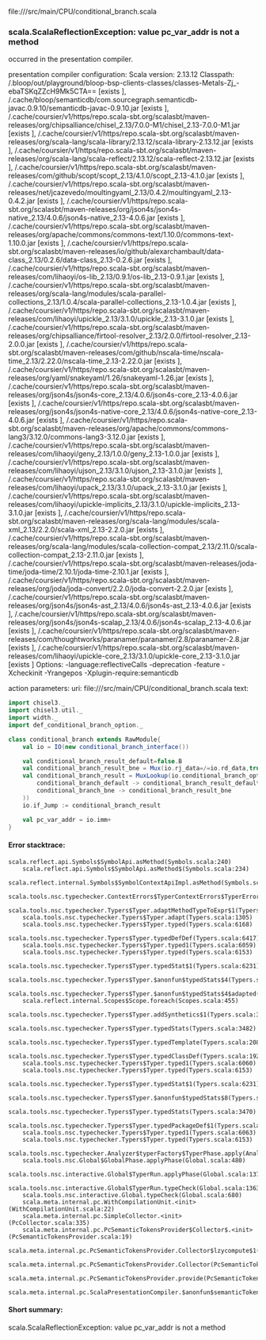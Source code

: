 file://<WORKSPACE>/src/main/CPU/conditional_branch.scala
### scala.ScalaReflectionException: value pc_var_addr is not a method

occurred in the presentation compiler.

presentation compiler configuration:
Scala version: 2.13.12
Classpath:
<WORKSPACE>/.bloop/out/playground/bloop-bsp-clients-classes/classes-Metals-Zj_-ebaTSKqZZcH9Mk5CTA== [exists ], <HOME>/.cache/bloop/semanticdb/com.sourcegraph.semanticdb-javac.0.9.10/semanticdb-javac-0.9.10.jar [exists ], <HOME>/.cache/coursier/v1/https/repo.scala-sbt.org/scalasbt/maven-releases/org/chipsalliance/chisel_2.13/7.0.0-M1/chisel_2.13-7.0.0-M1.jar [exists ], <HOME>/.cache/coursier/v1/https/repo.scala-sbt.org/scalasbt/maven-releases/org/scala-lang/scala-library/2.13.12/scala-library-2.13.12.jar [exists ], <HOME>/.cache/coursier/v1/https/repo.scala-sbt.org/scalasbt/maven-releases/org/scala-lang/scala-reflect/2.13.12/scala-reflect-2.13.12.jar [exists ], <HOME>/.cache/coursier/v1/https/repo.scala-sbt.org/scalasbt/maven-releases/com/github/scopt/scopt_2.13/4.1.0/scopt_2.13-4.1.0.jar [exists ], <HOME>/.cache/coursier/v1/https/repo.scala-sbt.org/scalasbt/maven-releases/net/jcazevedo/moultingyaml_2.13/0.4.2/moultingyaml_2.13-0.4.2.jar [exists ], <HOME>/.cache/coursier/v1/https/repo.scala-sbt.org/scalasbt/maven-releases/org/json4s/json4s-native_2.13/4.0.6/json4s-native_2.13-4.0.6.jar [exists ], <HOME>/.cache/coursier/v1/https/repo.scala-sbt.org/scalasbt/maven-releases/org/apache/commons/commons-text/1.10.0/commons-text-1.10.0.jar [exists ], <HOME>/.cache/coursier/v1/https/repo.scala-sbt.org/scalasbt/maven-releases/io/github/alexarchambault/data-class_2.13/0.2.6/data-class_2.13-0.2.6.jar [exists ], <HOME>/.cache/coursier/v1/https/repo.scala-sbt.org/scalasbt/maven-releases/com/lihaoyi/os-lib_2.13/0.9.1/os-lib_2.13-0.9.1.jar [exists ], <HOME>/.cache/coursier/v1/https/repo.scala-sbt.org/scalasbt/maven-releases/org/scala-lang/modules/scala-parallel-collections_2.13/1.0.4/scala-parallel-collections_2.13-1.0.4.jar [exists ], <HOME>/.cache/coursier/v1/https/repo.scala-sbt.org/scalasbt/maven-releases/com/lihaoyi/upickle_2.13/3.1.0/upickle_2.13-3.1.0.jar [exists ], <HOME>/.cache/coursier/v1/https/repo.scala-sbt.org/scalasbt/maven-releases/org/chipsalliance/firtool-resolver_2.13/2.0.0/firtool-resolver_2.13-2.0.0.jar [exists ], <HOME>/.cache/coursier/v1/https/repo.scala-sbt.org/scalasbt/maven-releases/com/github/nscala-time/nscala-time_2.13/2.22.0/nscala-time_2.13-2.22.0.jar [exists ], <HOME>/.cache/coursier/v1/https/repo.scala-sbt.org/scalasbt/maven-releases/org/yaml/snakeyaml/1.26/snakeyaml-1.26.jar [exists ], <HOME>/.cache/coursier/v1/https/repo.scala-sbt.org/scalasbt/maven-releases/org/json4s/json4s-core_2.13/4.0.6/json4s-core_2.13-4.0.6.jar [exists ], <HOME>/.cache/coursier/v1/https/repo.scala-sbt.org/scalasbt/maven-releases/org/json4s/json4s-native-core_2.13/4.0.6/json4s-native-core_2.13-4.0.6.jar [exists ], <HOME>/.cache/coursier/v1/https/repo.scala-sbt.org/scalasbt/maven-releases/org/apache/commons/commons-lang3/3.12.0/commons-lang3-3.12.0.jar [exists ], <HOME>/.cache/coursier/v1/https/repo.scala-sbt.org/scalasbt/maven-releases/com/lihaoyi/geny_2.13/1.0.0/geny_2.13-1.0.0.jar [exists ], <HOME>/.cache/coursier/v1/https/repo.scala-sbt.org/scalasbt/maven-releases/com/lihaoyi/ujson_2.13/3.1.0/ujson_2.13-3.1.0.jar [exists ], <HOME>/.cache/coursier/v1/https/repo.scala-sbt.org/scalasbt/maven-releases/com/lihaoyi/upack_2.13/3.1.0/upack_2.13-3.1.0.jar [exists ], <HOME>/.cache/coursier/v1/https/repo.scala-sbt.org/scalasbt/maven-releases/com/lihaoyi/upickle-implicits_2.13/3.1.0/upickle-implicits_2.13-3.1.0.jar [exists ], <HOME>/.cache/coursier/v1/https/repo.scala-sbt.org/scalasbt/maven-releases/org/scala-lang/modules/scala-xml_2.13/2.2.0/scala-xml_2.13-2.2.0.jar [exists ], <HOME>/.cache/coursier/v1/https/repo.scala-sbt.org/scalasbt/maven-releases/org/scala-lang/modules/scala-collection-compat_2.13/2.11.0/scala-collection-compat_2.13-2.11.0.jar [exists ], <HOME>/.cache/coursier/v1/https/repo.scala-sbt.org/scalasbt/maven-releases/joda-time/joda-time/2.10.1/joda-time-2.10.1.jar [exists ], <HOME>/.cache/coursier/v1/https/repo.scala-sbt.org/scalasbt/maven-releases/org/joda/joda-convert/2.2.0/joda-convert-2.2.0.jar [exists ], <HOME>/.cache/coursier/v1/https/repo.scala-sbt.org/scalasbt/maven-releases/org/json4s/json4s-ast_2.13/4.0.6/json4s-ast_2.13-4.0.6.jar [exists ], <HOME>/.cache/coursier/v1/https/repo.scala-sbt.org/scalasbt/maven-releases/org/json4s/json4s-scalap_2.13/4.0.6/json4s-scalap_2.13-4.0.6.jar [exists ], <HOME>/.cache/coursier/v1/https/repo.scala-sbt.org/scalasbt/maven-releases/com/thoughtworks/paranamer/paranamer/2.8/paranamer-2.8.jar [exists ], <HOME>/.cache/coursier/v1/https/repo.scala-sbt.org/scalasbt/maven-releases/com/lihaoyi/upickle-core_2.13/3.1.0/upickle-core_2.13-3.1.0.jar [exists ]
Options:
-language:reflectiveCalls -deprecation -feature -Xcheckinit -Yrangepos -Xplugin-require:semanticdb


action parameters:
uri: file://<WORKSPACE>/src/main/CPU/conditional_branch.scala
text:
```scala
import chisel3._
import chisel3.util._
import width._
import def_conditional_branch_option._

class conditional_branch extends RawModule{
    val io = IO(new conditional_branch_interface())

    val conditional_branch_result_default=false.B
    val conditional_branch_result_bne = Mux(io.rj_data=/=io.rd_data,true.B,false.B)
    val conditional_branch_result = MuxLookup(io.conditional_branch_option,conditional_branch_result_default)(Seq(
        conditional_branch_default -> conditional_branch_result_default,
        conditional_branch_bne -> conditional_branch_result_bne
    ))
    io.if_Jump := conditional_branch_result

    val pc_var_addr = io.imm+
}
```



#### Error stacktrace:

```
scala.reflect.api.Symbols$SymbolApi.asMethod(Symbols.scala:240)
	scala.reflect.api.Symbols$SymbolApi.asMethod$(Symbols.scala:234)
	scala.reflect.internal.Symbols$SymbolContextApiImpl.asMethod(Symbols.scala:99)
	scala.tools.nsc.typechecker.ContextErrors$TyperContextErrors$TyperErrorGen$.MissingArgsForMethodTpeError(ContextErrors.scala:795)
	scala.tools.nsc.typechecker.Typers$Typer.adaptMethodTypeToExpr$1(Typers.scala:984)
	scala.tools.nsc.typechecker.Typers$Typer.adapt(Typers.scala:1305)
	scala.tools.nsc.typechecker.Typers$Typer.typed(Typers.scala:6168)
	scala.tools.nsc.typechecker.Typers$Typer.typedDefDef(Typers.scala:6417)
	scala.tools.nsc.typechecker.Typers$Typer.typed1(Typers.scala:6059)
	scala.tools.nsc.typechecker.Typers$Typer.typed(Typers.scala:6153)
	scala.tools.nsc.typechecker.Typers$Typer.typedStat$1(Typers.scala:6231)
	scala.tools.nsc.typechecker.Typers$Typer.$anonfun$typedStats$4(Typers.scala:3422)
	scala.tools.nsc.typechecker.Typers$Typer.$anonfun$typedStats$4$adapted(Typers.scala:3417)
	scala.reflect.internal.Scopes$Scope.foreach(Scopes.scala:455)
	scala.tools.nsc.typechecker.Typers$Typer.addSynthetics$1(Typers.scala:3417)
	scala.tools.nsc.typechecker.Typers$Typer.typedStats(Typers.scala:3482)
	scala.tools.nsc.typechecker.Typers$Typer.typedTemplate(Typers.scala:2089)
	scala.tools.nsc.typechecker.Typers$Typer.typedClassDef(Typers.scala:1927)
	scala.tools.nsc.typechecker.Typers$Typer.typed1(Typers.scala:6060)
	scala.tools.nsc.typechecker.Typers$Typer.typed(Typers.scala:6153)
	scala.tools.nsc.typechecker.Typers$Typer.typedStat$1(Typers.scala:6231)
	scala.tools.nsc.typechecker.Typers$Typer.$anonfun$typedStats$8(Typers.scala:3470)
	scala.tools.nsc.typechecker.Typers$Typer.typedStats(Typers.scala:3470)
	scala.tools.nsc.typechecker.Typers$Typer.typedPackageDef$1(Typers.scala:5743)
	scala.tools.nsc.typechecker.Typers$Typer.typed1(Typers.scala:6063)
	scala.tools.nsc.typechecker.Typers$Typer.typed(Typers.scala:6153)
	scala.tools.nsc.typechecker.Analyzer$typerFactory$TyperPhase.apply(Analyzer.scala:124)
	scala.tools.nsc.Global$GlobalPhase.applyPhase(Global.scala:480)
	scala.tools.nsc.interactive.Global$TyperRun.applyPhase(Global.scala:1370)
	scala.tools.nsc.interactive.Global$TyperRun.typeCheck(Global.scala:1363)
	scala.tools.nsc.interactive.Global.typeCheck(Global.scala:680)
	scala.meta.internal.pc.WithCompilationUnit.<init>(WithCompilationUnit.scala:22)
	scala.meta.internal.pc.SimpleCollector.<init>(PcCollector.scala:335)
	scala.meta.internal.pc.PcSemanticTokensProvider$Collector$.<init>(PcSemanticTokensProvider.scala:19)
	scala.meta.internal.pc.PcSemanticTokensProvider.Collector$lzycompute$1(PcSemanticTokensProvider.scala:19)
	scala.meta.internal.pc.PcSemanticTokensProvider.Collector(PcSemanticTokensProvider.scala:19)
	scala.meta.internal.pc.PcSemanticTokensProvider.provide(PcSemanticTokensProvider.scala:73)
	scala.meta.internal.pc.ScalaPresentationCompiler.$anonfun$semanticTokens$1(ScalaPresentationCompiler.scala:179)
```
#### Short summary: 

scala.ScalaReflectionException: value pc_var_addr is not a method